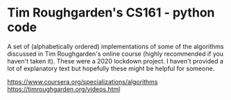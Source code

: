 # Tim Roughgarden's CS161 - python code

A set of (alphabetically ordered) implementations of some of the algorithms discussed in Tim Roughgarden's online course (highly recommended if you haven't taken it). These were a 2020 lockdown project. I haven't provided a lot of explanatory text but hopefully these might be helpful for someone.

https://www.coursera.org/specializations/algorithms
https://timroughgarden.org/videos.html
